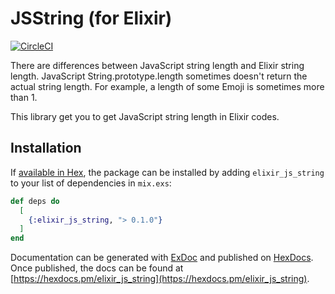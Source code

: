 # JSString (for Elixir)

[![CircleCI](https://circleci.com/gh/ecpplus/elixir-js-string.svg?style=svg)](https://circleci.com/gh/ecpplus/elixir-js-string)

There are differences between JavaScript string length and Elixir string length.
JavaScript String.prototype.length sometimes doesn't return the actual string length.
For example, a length of some Emoji is sometimes more than 1.

This library get you to get JavaScript string length in Elixir codes.


## Installation

If [available in Hex](https://hex.pm/docs/publish), the package can be installed
by adding `elixir_js_string` to your list of dependencies in `mix.exs`:

```elixir
def deps do
  [
    {:elixir_js_string, "> 0.1.0"}
  ]
end
```

Documentation can be generated with [ExDoc](https://github.com/elixir-lang/ex_doc)
and published on [HexDocs](https://hexdocs.pm). Once published, the docs can
be found at [https://hexdocs.pm/elixir_js_string](https://hexdocs.pm/elixir_js_string).

## 
